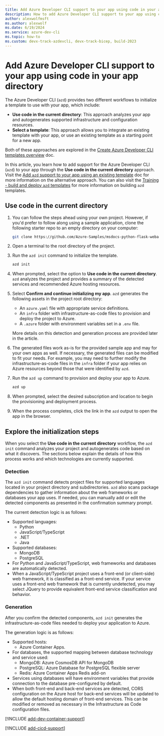 ```yaml
---
title: Add Azure Developer CLI support to your app using code in your app directory
description: How to add Azure Developer CLI support to your app using code in your app directory
author: alexwolfmsft
ms.author: alexwolf
ms.date: 6/19/2024
ms.service: azure-dev-cli
ms.topic: how-to
ms.custom: devx-track-azdevcli, devx-track-bicep, build-2023
---
```


# Add Azure Developer CLI support to your app using code in your app directory

The Azure Developer CLI (`azd`) provides two different workflows to initialize a template to use with your app, which include:

- **Use code in the current directory**: This approach analyzes your app and autogenerates supported infrastructure and configuration resources.
- **Select a template**: This approach allows you to integrate an existing template with your app, or use an existing template as a starting point for a new app.

Both of these approaches are explored in the [Create Azure Developer CLI templates overview](make-azd-compatible.md) doc.

In this article, you learn how to add support for the Azure Developer CLI (`azd`) to your app through the **Use code in the current directory** approach. Visit the [Add `azd` support to your app using an existing template](start-with-existing-template.md) doc for more information on the alternative approach. You can also visit the [Training - build and deploy `azd` templates](/training/paths/azure-developer-cli) for more information on building `azd` templates.

## Use code in the current directory

1. You can follow the steps ahead using your own project. However, if you'd prefer to follow along using a sample application, clone the following starter repo to an empty directory on your computer:

    ```bash
    git clone https://github.com/Azure-Samples/msdocs-python-flask-webapp-quickstart
    ```

1. Open a terminal to the root directory of the project.

1. Run the `azd init` command to initialize the template.

    ```bash
    azd init
    ```

1. When prompted, select the option to **Use code in the current directory**. `azd` analyzes the project and provides a summary of the detected services and recommended Azure hosting resources.

1. Select **Confirm and continue initializing my app**. `azd` generates the following assets in the project root directory:

    * An `azure.yaml` file with appropriate service definitions.
    * An `infra` folder with infrastructure-as-code files to provision and deploy the project to Azure.
    * A `.azure` folder with environment variables set in a `.env` file.

    More details on this detection and generation process are provided later in the article.

1. The generated files work as-is for the provided sample app and may for your own apps as well. If necessary, the generated files can be modified to fit your needs. For example, you may need to further modify the infrastructure-as-code files in the `infra` folder if your app relies on Azure resources beyond those that were identified by `azd`.

1. Run the `azd up` command to provision and deploy your app to Azure.

    ```bash
    azd up
    ```

1. When prompted, select the desired subscription and location to begin the provisioning and deployment process.

1. When the process completes, click the link in the `azd` output to open the app in the browser.

## Explore the initialization steps

When you select the **Use code in the current directory** workflow, the `azd init` command analyzes your project and autogenerates code based on what it discovers. The sections below explain the details of how this process works and which technologies are currently supported.

### Detection

The `azd init` command detects project files for supported languages located in your project directory and subdirectories. `azd` also scans package dependencies to gather information about the web frameworks or databases your app uses. If needed, you can manually add or edit the detected components as presented in the confirmation summary prompt.

The current detection logic is as follows:

- Supported languages:
    -  Python
    - JavaScript/TypeScript
    - .NET
    - Java
- Supported databases:
    - MongoDB
    - PostgreSQL
- For Python and JavaScript/TypeScript, web frameworks and databases are automatically detected.
- When a JavaScript/TypeScript project uses a front-end (or client-side) web framework, it is classified as a front-end service. If your service uses a front-end web framework that is currently undetected, you may select JQuery to provide equivalent front-end service classification and behavior.

### Generation

After you confirm the detected components, `azd init` generates the infrastructure-as-code files needed to deploy your application to Azure.

The generation logic is as follows:

- Supported hosts:
    - Azure Container Apps.
- For databases, the supported mapping between database technology and service used:
    - MongoDB: Azure CosmosDB API for MongoDB
    - PostgreSQL: Azure Database for PostgreSQL flexible server
    - Redis: Azure Container Apps Redis add-on
- Services using databases will have environment variables that provide connection to the database pre-configured by default.
- When both front-end and back-end services are detected, CORS configuration on the Azure host for back-end services will be updated to allow the default hosting domain of front-end services. This can be modified or removed as necessary in the Infrastructure as Code configuration files.

[!INCLUDE [add-dev-container-support](includes/add-dev-container-support.md)]

[!INCLUDE [add-cicd-support](includes/add-cicd-support.md)]
